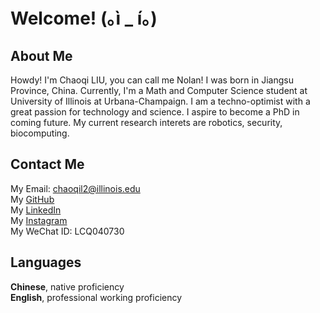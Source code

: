 # Welcome! (｡ì _ í｡)

## About Me
Howdy! I'm Chaoqi LIU, you can call me Nolan! I was born in Jiangsu Province, China. Currently, I'm a Math and Computer Science student at University of Illinois at Urbana-Champaign. I am a techno-optimist with a great passion for technology and science. I aspire to become a PhD in coming future. My current research interets are robotics, security, biocomputing.


 
## Contact Me
My Email: chaoqil2@illinois.edu \
My [GitHub](https://github.com/Chaoqi-LIU) \
My [LinkedIn](https://www.linkedin.com/in/chaoqi-liu-4a9639211/) \
My [Instagram](https://www.instagram.com/chaoqi_liu/) \
My WeChat ID: LCQ040730



## Languages
**Chinese**, native proficiency \
**English**, professional working proficiency
